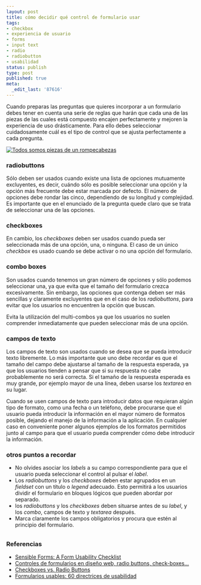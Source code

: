 ```yaml
---
layout: post
title: cómo decidir qué control de formulario usar
tags:
- checkbox
- experiencia de usuario
- forms
- input text
- radio
- radiobutton
- usabilidad
status: publish
type: post
published: true
meta:
  _edit_last: '87616'
---
```

Cuando preparas las preguntas que quieres incorporar a un formulario debes tener en cuenta una serie de reglas que harán que cada una de las piezas de las cuales está compuesto encajen perfectamente y mejoren la experiencia de uso drásticamente. Para ello debes seleccionar cuidadosamente cuál es el tipo de control que se ajusta perfectamente a cada pregunta.

<a href="http://www.flickr.com/photos/solofotones/3489261570/"><img src="http://farm4.static.flickr.com/3346/3489261570_9292fda200.jpg" alt="Todos somos piezas de un rompecabezas"></a>

<h3>radiobuttons</h3>
Sólo deben ser usados cuando existe una lista de opciones mutuamente excluyentes, es decir, cuándo sólo es posible seleccionar una opción y la opción más frecuente debe estar marcada por defecto. El número de opciones debe rondar las cinco, dependiendo de su longitud y complejidad. Es importante que en el enunciado de la pregunta quede claro que se trata de seleccionar una de las opciones.

<h3>checkboxes</h3>
En cambio, los <em>checkboxes</em> deben ser usados cuando pueda ser seleccionada más de una opción, una, o ninguna. El caso de un único <em>checkbox</em> es usado cuando se debe activar o no una opción del formulario.

<h3>combo boxes</h3>
Son usados cuando tenemos un gran número de opciones y sólo podemos seleccionar una, ya que evita que el tamaño del formulario crezca excesivamente. Sin embargo, las opciones que contenga deben ser más sencillas y claramente excluyentes que en el caso de los <em>radiobuttons</em>, para evitar que los usuarios no encuentren la opción que buscan.

Evita la utilización del multi-combos ya que los usuarios no suelen comprender inmediatamente que pueden seleccionar más de una opción.

<h3>campos de texto</h3>
Los campos de texto son usados cuando se desea que se pueda introducir texto libremente. Lo más importante que uno debe recordar es que el tamaño del campo debe ajustarse al tamaño de la respuesta esperada, ya que los usuarios tienden a pensar que si su respuesta no cabe probablemente no será correcta. Si el tamaño de la respuesta esperada es muy grande, por ejemplo mayor de una línea, deben usarse los <em>textarea</em> en su lugar.

Cuando se usen campos de texto para introducir datos que requieran algún tipo de formato, como una fecha o un teléfono, debe procurarse que el usuario pueda introducir la información en el mayor número de formatos posible, dejando el manejo de la información a la aplicación. En cualquier caso en conveniente poner algunos ejemplos de los formatos permitidos junto al campo para que el usuario pueda comprender cómo debe introducir la información.

<h3>otros puntos a recordar</h3>
<ul>

<li>No olvides asociar los <em>labels</em> a su campo correspondiente para que el usuario pueda seleccionar el control al pulsar el <em>label</em>.</li>

<li>Los <em>radiobuttons</em> y los <em>checkboxes</em> deben estar agrupados en un <em>fieldset</em> con un título o <em>legend</em> adecuado. Esto permitirá a los usuarios dividir el formulario en bloques lógicos que pueden abordar por separado.</li>

<li>los <em>radiobuttons</em> y los <em>checkboxes</em> deben situarse antes de su <em>label</em>, y los <em>combo</em>, campos de texto y <em>textarea</em> después.</li>

<li>Marca claramente los campos obligatorios y procura que estén al principio del formulario.</li>

</ul>


<h3 style="margin-top:2em;">Referencias</h3>
<ul>
<li><a href="http://www.alistapart.com/articles/sensibleforms">Sensible Forms: A Form Usability Checklist</a></li>
<li><a href="http://www.alzado.org/articulo.php?id_art=57&amp;s=1">Controles de formularios en diseño web, radio buttons, check-boxes...</a></li>
<li><a href="http://www.useit.com/alertbox/20040927.html">Checkboxes vs. Radio Buttons</a></li>
<li><a href="http://olgacarreras.blogspot.com/2007/02/formularios-usables-60-directrices-de.html">Formularios usables: 60 directrices de usabilidad</a></li>
</ul>
